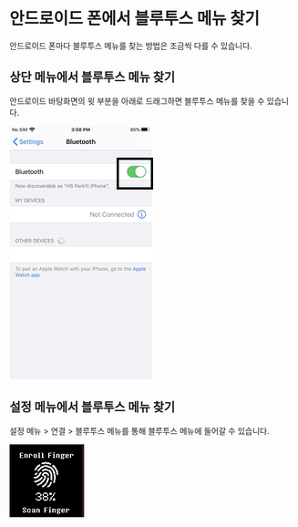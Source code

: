 # 안드로이드 폰에서 블루투스 메뉴 찾기

안드로이드 폰마다 블루투스 메뉴를 찾는 방법은 조금씩 다를 수 있습니다.

## 상단 메뉴에서 블루투스 메뉴 찾기

안드로이드 바탕화면의 윗 부분을 아래로 드래그하면 블루투스 메뉴를 찾을 수 있습니다.

![](../../.gitbook/assets/image%20%28157%29.png)

## 설정 메뉴에서 블루투스 메뉴 찾기

설정 메뉴 &gt; 연결 &gt; 블루투스 메뉴를 통해 블루투스 메뉴에 들어갈 수 있습니다.

![](../../.gitbook/assets/image%20%28132%29.png)

